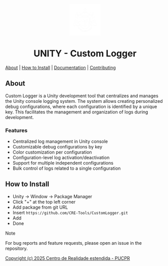 <p align="center">
    <img width="100" height="100" src="/Documentation~/logos/1024x.png" align="center" />
</p>

<h1 align="center">UNITY - Custom Logger</h1>

[About](#about) | [How to Install](#how-to-install) | <a href="/Documentation~/UserManual.md">Documentation</a> | <a href="/Documentation~/CONTRIBUTING.md">Contributing</a>

## About

Custom Logger is a Unity development tool that centralizes and manages the Unity console logging system. The system allows creating personalized debug configurations, where each configuration is identified by a unique key. This facilitates the management and organization of logs during development.

### Features
- Centralized log management in Unity console
- Customizable debug configurations by key
- Color customization per configuration
- Configuration-level log activation/deactivation
- Support for multiple independent configurations
- Bulk control of logs related to a single configuration

## How to Install

- Unity -> Window -> Package Manager  
- Click "+" at the top left corner  
- Add package from git URL  
- Insert `https://github.com/CRE-Tools/CustomLogger.git`
- Add  
- Done

> [!NOTE]
> For bug reports and feature requests, please open an issue in the repository.

[Copyright (c) 2025 Centro de Realidade estendida - PUCPR](LICENSE.md)
